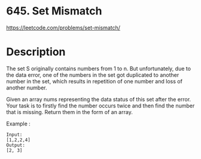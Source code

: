# 645. Set Mismatch

https://leetcode.com/problems/set-mismatch/

# Description

The set S originally contains numbers from 1 to n. But unfortunately, due to the data error, one of the numbers in the set got duplicated to another number in the set, which results in repetition of one number and loss of another number.

Given an array nums representing the data status of this set after the error. Your task is to firstly find the number occurs twice and then find the number that is missing. Return them in the form of an array.

Example :

```
Input:
[1,2,2,4]
Output:
[2, 3]
```
